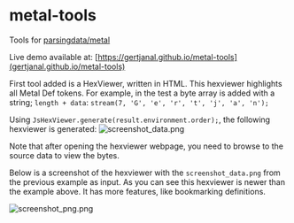 # metal-tools
Tools for [parsingdata/metal](https://github.com/parsingdata/metal)

Live demo available at: [https://gertjanal.github.io/metal-tools](gertjanal.github.io/metal-tools)

First tool added is a HexViewer, written in HTML.
This hexviewer highlights all Metal Def tokens. For example, in the test a byte array is added with a string;
`length + data`: `stream(7, 'G', 'e', 'r', 't', 'j', 'a', 'n');`

Using `JsHexViewer.generate(result.environment.order);`, the following hexviewer is generated:
![screenshot_data.png](https://raw.githubusercontent.com/gertjanal/metal-tools/master/src/test/resources/jsHexViewer/screenshot_data.png)

Note that after opening the hexviewer webpage, you need to browse to the source data to view the bytes.

Below is a screenshot of the hexviewer with the `screenshot_data.png` from the previous example as input. As you can see this hexviewer is newer than the example above. It has more features, like bookmarking definitions.

![screenshot_png.png](https://raw.githubusercontent.com/gertjanal/metal-tools/master/src/test/resources/jsHexViewer/screenshot_png.png)

